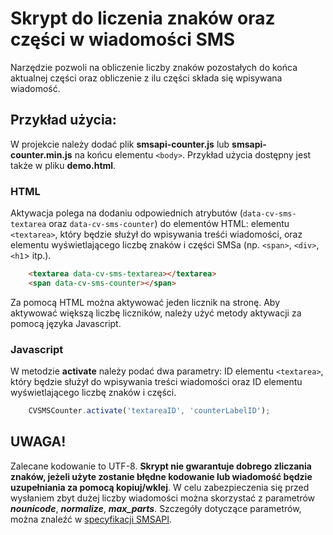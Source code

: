 # Skrypt do liczenia znaków oraz części w wiadomości SMS
Narzędzie pozwoli na obliczenie liczby znaków pozostałych do końca aktualnej części oraz obliczenie z ilu części składa się wpisywana wiadomość.

## Przykład użycia:

W projekcie należy dodać plik **smsapi-counter.js** lub **smsapi-counter.min.js** na końcu elementu `<body>`. Przykład użycia dostępny jest także w pliku **demo.html**.

### HTML

Aktywacja polega na dodaniu odpowiednich atrybutów (`data-cv-sms-textarea` oraz `data-cv-sms-counter`) do elementów HTML: elementu `<textarea>`, 
który będzie służył do wpisywania treśći wiadomości, oraz elementu wyświetlającego liczbę znaków i części SMSa (np. `<span>`, `<div>`, `<h1`> itp.). 

```html
    <textarea data-cv-sms-textarea></textarea>
    <span data-cv-sms-counter></span>
```

Za pomocą HTML można aktywować jeden licznik na stronę. Aby aktywować większą liczbę liczników, należy użyć metody aktywacji za pomocą języka Javascript.

### Javascript

W metodzie **activate** należy podać dwa parametry: ID elementu `<textarea>`, który będzie służył do wpisywania treści wiadomości oraz ID elementu wyświetlającego liczbę znaków i części.

```javascript
    CVSMSCounter.activate('textareaID', 'counterLabelID');
```

## UWAGA!
Zalecane kodowanie to UTF-8. **Skrypt nie gwarantuje dobrego zliczania znaków, jeżeli użyte zostanie błędne kodowanie lub wiadomość będzie uzupełniania za pomocą kopiuj/wklej**. W celu zabezpieczenia się przed wysłaniem zbyt dużej liczby wiadomości można skorzystać z parametrów ***nounicode***, ***normalize***, ***max_parts***. Szczegóły dotyczące parametrów, można znaleźć w [specyfikacji SMSAPI](https://www.smsapi.pl/rest).
